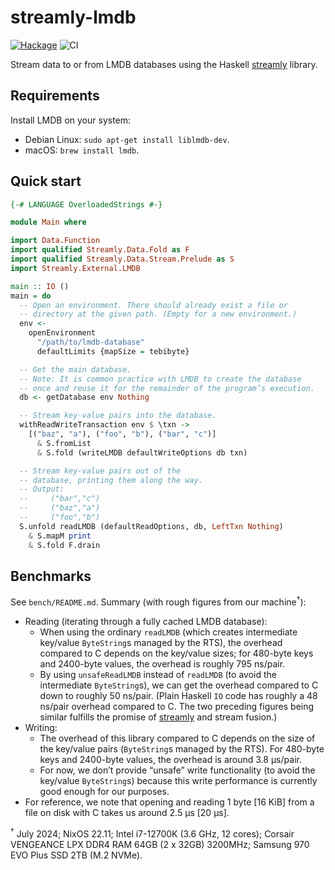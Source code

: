 # streamly-lmdb

[![Hackage](https://img.shields.io/hackage/v/streamly-lmdb.svg?style=flat)](https://hackage.haskell.org/package/streamly-lmdb)
![CI](https://github.com/shlok/streamly-lmdb/workflows/CI/badge.svg?branch=master)

Stream data to or from LMDB databases using the Haskell [streamly](https://hackage.haskell.org/package/streamly) library.

## Requirements

Install LMDB on your system:

* Debian Linux: `sudo apt-get install liblmdb-dev`.
* macOS: `brew install lmdb`.

## Quick start

```haskell
{-# LANGUAGE OverloadedStrings #-}

module Main where

import Data.Function
import qualified Streamly.Data.Fold as F
import qualified Streamly.Data.Stream.Prelude as S
import Streamly.External.LMDB

main :: IO ()
main = do
  -- Open an environment. There should already exist a file or
  -- directory at the given path. (Empty for a new environment.)
  env <-
    openEnvironment
      "/path/to/lmdb-database"
      defaultLimits {mapSize = tebibyte}

  -- Get the main database.
  -- Note: It is common practice with LMDB to create the database
  -- once and reuse it for the remainder of the program’s execution.
  db <- getDatabase env Nothing

  -- Stream key-value pairs into the database.
  withReadWriteTransaction env $ \txn ->
    [("baz", "a"), ("foo", "b"), ("bar", "c")]
      & S.fromList
      & S.fold (writeLMDB defaultWriteOptions db txn)

  -- Stream key-value pairs out of the
  -- database, printing them along the way.
  -- Output:
  --     ("bar","c")
  --     ("baz","a")
  --     ("foo","b")
  S.unfold readLMDB (defaultReadOptions, db, LeftTxn Nothing)
    & S.mapM print
    & S.fold F.drain
```

## Benchmarks

See `bench/README.md`. Summary (with rough figures from our machine<sup>†</sup>):

* Reading (iterating through a fully cached LMDB database):
  - When using the ordinary `readLMDB` (which creates intermediate key/value `ByteString`s managed by the RTS), the overhead compared to C depends on the key/value sizes; for 480-byte keys and 2400-byte values, the overhead is roughly 795 ns/pair.
  - By using `unsafeReadLMDB` instead of `readLMDB` (to avoid the intermediate `ByteString`s), we can get the overhead compared to C down to roughly 50 ns/pair. (Plain Haskell `IO` code has roughly a 48 ns/pair overhead compared to C. The two preceding figures being similar fulfills the promise of [streamly](https://hackage.haskell.org/package/streamly) and stream fusion.)
* Writing:
  - The overhead of this library compared to C depends on the size of the key/value pairs (`ByteString`s managed by the RTS). For 480-byte keys and 2400-byte values, the overhead is around 3.8 μs/pair.
  - For now, we don’t provide “unsafe” write functionality (to avoid the key/value `ByteString`s) because this write performance is currently good enough for our purposes.
* For reference, we note that opening and reading 1 byte [16 KiB] from a file on disk with C takes us around 2.5 μs [20 μs].

<sup>†</sup> July 2024; NixOS 22.11; Intel i7-12700K (3.6 GHz, 12 cores); Corsair VENGEANCE LPX DDR4 RAM 64GB (2 x 32GB) 3200MHz; Samsung 970 EVO Plus SSD 2TB (M.2 NVMe).
